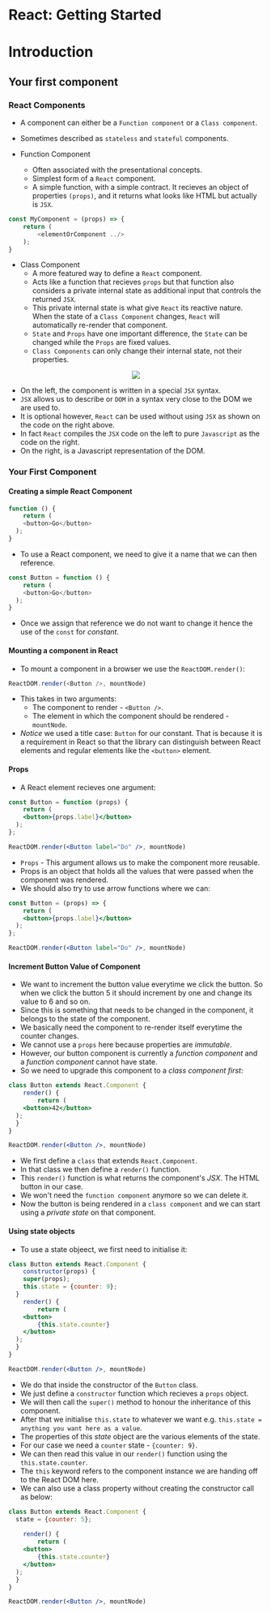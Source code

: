 # React: Getting Started

# Introduction

## Your first component

### React Components

* A component can either be a `Function component` or a `Class component`.
* Sometimes described as `stateless` and `stateful` components.


* Function Component
    * Often associated with the presentational concepts.
    * Simplest form of a `React` component.
    * A simple function, with a simple contract. It recieves an object of properties `(props)`, and it returns what looks like HTML but actually is `JSX`. 

```javascript
const MyComponent = (props) => {
    return (
        <elementOrComponent ../>
    );
}
```

* Class Component
    * A more featured way to define a `React` component.
    * Acts like a function that recieves `props` but that function also considers a private internal state as additional input that controls the returned `JSX`.
    * This private internal state is what give `React` its reactive nature. When the state of a `Class Component` changes, `React` will automatically re-render that component.
    * `State` and `Props` have one important difference, the `State` can be changed while the `Props` are fixed values. 
    * `Class Components` can only change their internal state, not their properties.
    
<p align="center">
    <img src="https://user-images.githubusercontent.com/29547780/42735313-816eef1e-8849-11e8-8e34-d55083a27859.png">
</p>

* On the left, the component is written in a special `JSX` syntax.
* `JSX` allows us to describe or `DOM` in a syntax very close to the DOM we are used to.
* It is optional however, `React` can be used without using `JSX` as shown on the code on the right above.
* In fact `React` compiles the `JSX` code on the left to pure `Javascript` as the code on the right.
* On the right, is a Javascript representation of the DOM.

### Your First Component

#### Creating a simple React Component

```javascript
function () {
	return (
  	<button>Go</button>
  );
}
```
* To use a React component, we need to give it a name that we can then reference.

```javascript
const Button = function () {
	return (
  	<button>Go</button>
  );
}
```
* Once we assign that reference we do not want to change it hence the use of the `const` for _constant_.

#### Mounting a component in React
* To mount a component in a browser we use the `ReactDOM.render()`:

```javascript
ReactDOM.render(<Button />, mountNode)
```
* This takes in two arguments: 
    * The component to render - `<Button />`.
    * The element in which the component should be rendered - `mountNode`.
* *Notice* we used a title case: `Button` for our constant. That is because
it is a requirement in React so that the library can distinguish between 
React elements and regular elements like the `<button>` element.

#### Props

* A React element recieves one argument:

```jsx
const Button = function (props) {
	return (
  	<button>{props.label}</button>
  );
};

ReactDOM.render(<Button label="Do" />, mountNode)
```
* `Props` - This argument allows us to make the component more reusable.
* Props is an object that holds all the values that were passed when the component was rendered.
* We should also try to use arrow functions where we can:

```jsx
const Button = (props) => {
	return (
  	<button>{props.label}</button>
  );
};

ReactDOM.render(<Button label="Do" />, mountNode)
```

#### Increment Button Value of Component

* We want to increment the button value everytime we click the button. 
So when we click the button 5 it should increment by one and change its
value to 6 and so on.
* Since this is something that needs to be changed in the component, it
belongs to the state of the component.
* We basically need the component to re-render itself everytime the counter
changes.
* We cannot use a `props` here because properties are _immutable_.
* However, our button component is currently a _function component_ and a 
_function component_ cannot have state.
* So we need to upgrade this component to a _class component first_:

```jsx
class Button extends React.Component {
	render() {
		return (
  	<button>42</button>
  );
  }
}

ReactDOM.render(<Button />, mountNode)
```
* We first define a `class` that extends `React.Component`.
* In that class we then define a `render()` function.
* This `render()` function is what returns the component's _JSX_.
The HTML button in our case.
* We won't need the `function component` anymore so we can delete it.
* Now the button is being rendered in a `class component` and we can 
start using a _private state_ on that component.

#### Using state objects

* To use a state objeect, we first need to initialise it:

```jsx
class Button extends React.Component {
	constructor(props) {
  	super(props);
    this.state = {counter: 9};
  }
	render() {
		return (
  	<button>
    	{this.state.counter}
    </button>
  );
  }
}

ReactDOM.render(<Button />, mountNode)
```
* We do that inside the constructor of the `Button` class.
* We just define a `constructor` function which recieves a
`props` object.
* We will then call the `super()` method to honour the 
inheritance of this component.
* After that we initialise `this.state` to whatever we want 
e.g. `this.state = anything you want here as a value`.
* The properties of this _state_ object are the various elements of the state.
* For our case we need a `counter` state - `{counter: 9}`.
* We can then read this value in our `render()` function using the `this.state.counter`.
* The `this` keyword refers to the component instance we are handing off 
to the React DOM here.
* We can also use a class property without creating the constructor call as below:

```jsx
class Button extends React.Component {
  state = {counter: 5};
  
	render() {
		return (
  	<button>
    	{this.state.counter}
    </button>
  );
  }
}

ReactDOM.render(<Button />, mountNode)
```